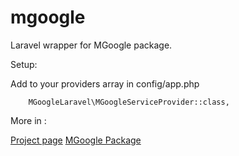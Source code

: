 # mgoogle
Laravel wrapper for MGoogle package.

Setup:

Add to your providers array in config/app.php

```
    MGoogleLaravel\MGoogleServiceProvider::class,
```

More in :

[Project page](http://google.mraiur.com)
[MGoogle Package](https://github.com/mraiur/mgoogle)
